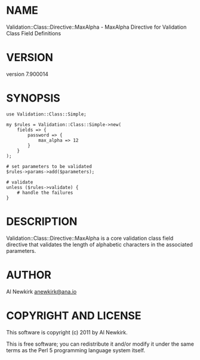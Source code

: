 # NAME

Validation::Class::Directive::MaxAlpha - MaxAlpha Directive for Validation Class Field Definitions

# VERSION

version 7.900014

# SYNOPSIS

    use Validation::Class::Simple;

    my $rules = Validation::Class::Simple->new(
        fields => {
            password => {
                max_alpha => 12
            }
        }
    );

    # set parameters to be validated
    $rules->params->add($parameters);

    # validate
    unless ($rules->validate) {
        # handle the failures
    }

# DESCRIPTION

Validation::Class::Directive::MaxAlpha is a core validation class field
directive that validates the length of alphabetic characters in the associated
parameters.

# AUTHOR

Al Newkirk <anewkirk@ana.io>

# COPYRIGHT AND LICENSE

This software is copyright (c) 2011 by Al Newkirk.

This is free software; you can redistribute it and/or modify it under
the same terms as the Perl 5 programming language system itself.
